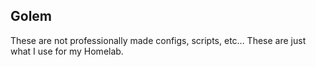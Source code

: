 Golem
---
These are not professionally made configs, scripts, etc... These are just what I use for my Homelab.
